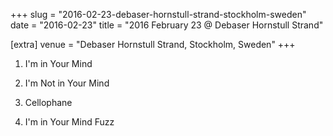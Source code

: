 +++
slug = "2016-02-23-debaser-hornstull-strand-stockholm-sweden"
date = "2016-02-23"
title = "2016 February 23 @ Debaser Hornstull Strand"

[extra]
venue = "Debaser Hornstull Strand, Stockholm, Sweden"
+++

 1. I'm in Your Mind

 2. I'm Not in Your Mind

 3. Cellophane

 4. I'm in Your Mind Fuzz


